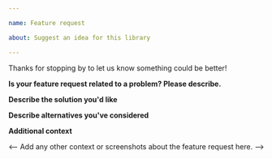 ```yaml
---

name: Feature request

about: Suggest an idea for this library

---
```


Thanks for stopping by to let us know something could be better!

 **Is your feature request related to a problem? Please describe.**

<!-- A clear and concise description of what the problem is. Ex. I'm always frustrated when [...] -->

 **Describe the solution you'd like**

<!-- A clear and concise description of what you want to happen. -->

 **Describe alternatives you've considered**

<!-- A clear and concise description of any alternative solutions or features you've considered. -->

 **Additional context**

<-- Add any other context or screenshots about the feature request here. -->
